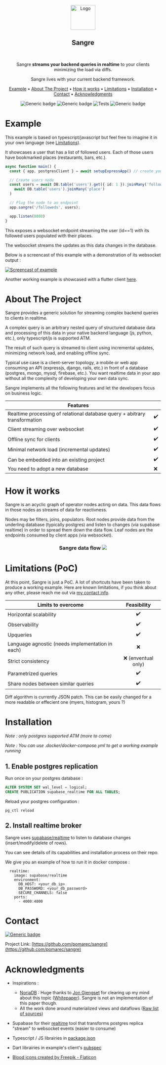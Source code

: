 
<div align="center">

<a href="https://github.com/pomarec/sangre">
  <img src="doc/images/logo.png" alt="Logo" width="80" height="80">
</a>
<h2>Sangre</h2>
<br>

Sangre **streams your backend queries in realtime** to your clients minimizing the load via diffs.

Sangre lives with your current backend framework.

[Example](#example) •
[About The Project](#about-the-project) •
[How it works](#how-it-works) •
[Limitations](#limitations-poc) •
[Installation](#installation) •
[Contact](#contact) •
[Acknowledgments](#acknowledgments)


![Generic badge](https://img.shields.io/static/v1?label=Status&message=Proof%20Of%20Concept&color=orange&style=flat)
![Generic badge](https://img.shields.io/static/v1?label=Licence&message=GPLv3&color=green&style=flat)
![Tests](https://github.com/pomarec/sangre/actions/workflows/test.yml/badge.svg?branch=typescript)
![Generic badge](https://img.shields.io/static/v1?label=Contact&message=po@marec.me&color=blue&style=flat)

</div>

# Example

This example is based on typescript/javascript but feel free to imagine it in your own language (see [Limitations](#limitations-poc)).

It showcases a user that has a list of followed users. Each of those users have bookmarked places (restaurants, bars, etc.).

```typescript
async function main() {
  const { app, postgresClient } = await setupExpressApp() // create your express app

  // Create users node
  const users = await DB.table('users').get({ id: 1 }).joinMany('followed',
    await DB.table('users').joinMany('place')
  )

  // Plug the node to an endpoint
  app.sangre('/followeds', users);

  app.listen(8080)
}
```

This exposes a websocket endpoint streaming the user (id==1) with its followed users populated with their places.

The websocket streams the updates as this data changes in the database.

Below is a screencast of this example with a demonstration of its websocket output :

[![Screencast of example](doc/screencast.gif "Screencast of example")](https://raw.githubusercontent.com/pomarec/sangre/main/doc/screencast.gif)

Another working example is showcased with a flutter client [here](example/).

# About The Project

Sangre provides a generic solution for streaming complex backend queries to clients in realtime.

A complex query is an arbitrary nested query of structured database data and processing of this data in your native backend language (js, python, etc.), only typescript/js is supported ATM.

The result of such query is streamed to client using incremental updates, minimizing network load, and enabling offline sync.

Typical use case is a client-server topology, a mobile or web app consuming an API (expressjs, django, rails, etc.) in front of a database (postgres, mongo, mysql, firebase, etc.). You want realtime data in your app without all the complexity of developing your own data sync.

Sangre implements all the following features and let the developers focus on business logic.

<div align="center">

| Features                                                                   |    |
| -------------------------------------------------------------------------- | -- |
| Realtime processing of relational database query + abitrary transformation | ✔️ |
| Client streaming over websocket                                            | ✔️ |
| Offline sync for clients                                                   | ✔️ |
| Minimal network load (incremental updates)                                 | ✔️ |
| Can be embedded into an existing project                                   | ✔️ |
| You need to adopt a new database                                           | ❌ |

</div>

# How it works 

Sangre is an acyclic graph of operator nodes acting on data. This data flows in those nodes as streams of data for reactivness.

Nodes may be filters, joins, populators. Root nodes provide data from the underling database (typically postgres) and listen to changes (via supabase realtime) in order to spread them down the data flow. Leaf nodes are the endpoints consumed by client apps (via websocket).

<div align="center">
  <h3>
    Sangre data flow
    <img src="doc/charts/topology.mmd.svg"/>
  </h3>
</div>

# Limitations (PoC)

At this point, Sangre is just a PoC. A lot of shortcuts have been taken to produce a working example. Here are known limitations, if you think about any other, please reach me out via [my contact info](#contact).

| Limits to overcome                                       | Feasibility |
| -------------------------------------------------------- | :---------: |
| Horizontal scalability                                   |     ✔️      |
| Observability                                            |     ✔️      |
| Upqueries                                                |     ✔️      |
| Language agnostic (needs implementation in each)         |     ❌      |
| Strict consistency                                       |     ❌ (enventual only)      |
| Parametrized queries                                     |     ✔️      |
| Share nodes between similar queries                      |     ✔️      |

Diff algorithm is currently JSON patch. This can be easily changed for a more readable or effecient one (myers, histogram, yours ?)

# Installation

*Note : only postgres supported ATM (more to come)*

*Note : You can use .docker/docker-compose.yml to get a working example running*

## 1. Enable postgres replication

Run once on your postgres database :
```sql
ALTER SYSTEM SET wal_level = logical;
CREATE PUBLICATION supabase_realtime FOR ALL TABLES;
```

Reload your postgres configuration :
```
pg_ctl reload
```


## 2. Install realtime broker

Sangre uses [supabase/realtime](https://github.com/supabase/realtime/) to listen to database changes (insert/modify/delete of rows).

You can see details of its capabilities and installation process on their repo.

We give you an example of how to run it in docker compose :

```
  realtime:
    image: supabase/realtime
    environment:
      DB_HOST: <your_db_ip>
      DB_PASSWORD: <your_db_password>
      SECURE_CHANNELS: false
    ports:
      - 4000:4000
```

# Contact

[![Generic badge](https://img.shields.io/static/v1?label=Contact&message=po@marec.me&color=blue&style=flat)](mailto:po@marec.me)

Project Link: [https://github.com/pomarec/sangre](https://github.com/pomarec/sangre)


# Acknowledgments

- Inspirations :
  - [NoriaDB](https://github.com/mit-pdos/noria/) : Huge thanks to [Jon Gjengset](https://github.com/jonhoo) for clearing up my mind about this topic ([Whitepaper](https://www.usenix.org/conference/osdi18/presentation/gjengset)). Sangre is not an implementation of this paper though.
  - All the work done around materialized views and dataflows ([Raw list of sources](https://tartan-durian-108.notion.site/Pre-research-916a864988604fe2821d063321348a26))

- Supabase for their [realtime](https://github.com/supabase/realtime/) tool that transforms postgres replica "stream" to websocket events (easier to consume)

- Typescript / JS librairies in [package.json](package.json)

- Dart librairies in example's client's [pubspec](example/client/pubspec.yml)

- <a href="https://www.flaticon.com/free-icons/blood" title="blood icons">Blood icons created by Freepik - Flaticon</a>